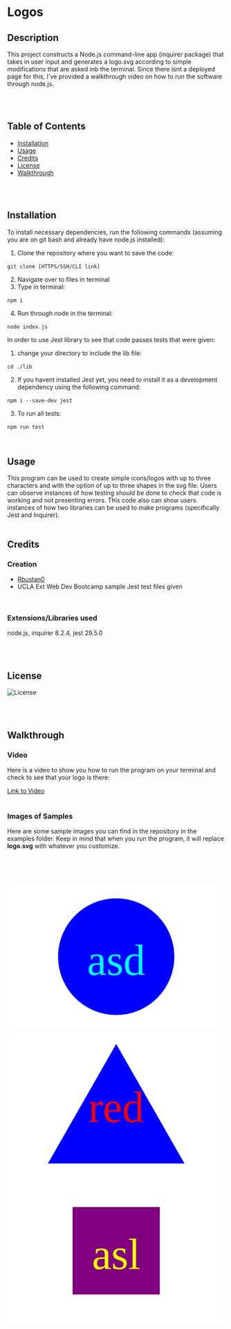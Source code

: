 # Logos

## Description 

This project constructs a Node.js command-line app (inquirer package) that takes in user input and generates a logo.svg according to simple modifications that are asked inb the terminal. Since there isnt a deployed page for this, I've provided a walkthrough video on how to run the software through node.js.

<br/>
<br/>


## Table of Contents

* [Installation](#installation)
* [Usage](#usage)
* [Credits](#credits)
* [License](#license)
* [Walkthrough](#walkthrough)


<br/>
<br/>

## Installation

To install necessary dependencies, run the following commands (assuming you are on git bash and already have node.js installed):

1. Clone the repository where you want to save the code:  
```
git clone [HTTPS/SSH/CLI link]
``` 

2. Navigate over to files in terminal
3. Type in terminal:  
``` 
npm i
```   
4. Run through node in the terminal:  
``` 
node index.js
``` 

In order to use Jest library to see that code passes tests that were given:

1. change your directory to include the lib file:
``` 
cd ./lib
``` 

2. If you havent installed Jest yet, you need to install it as a development dependency using the following command:

``` 
npm i --save-dev jest
``` 

3. To run all tests:

``` 
npm run test
``` 
<br/>

## Usage

This program can be used to create simple icons/logos with up to three characters and with the option of up to three shapes in the svg file. Users can observe instances of how testing should be done to check that code is working and not presenting errors. This code also can show users instances of how two libraries can be used to make programs (specifically Jest and Inquirer).
<br/>
<br/>


## Credits

### Creation
* [Rbustan0](https://github.com/Rbustan0) 
* UCLA Ext Web Dev Bootcamp sample Jest test files given

<br/>

### Extensions/Libraries used
node.js, inquirer 8.2.4, jest 29.5.0

<br/>
<br/>


## License
  
  ![License](https://img.shields.io/badge/license-MIT-blue.svg)

  
<br/>
<br/>


## Walkthrough

### Video

Here is a video to show you how to run the program on your terminal and check to see that your logo is there:

[Link to Video](video/svgWalkthrough.mp4)
<br/>
<br/>

### Images of Samples

Here are some sample images you can find in the repository in the examples folder. Keep in mind that when you run the program, it will replace **logo.svg** with whatever you customize.

<br/>
<br/>
<br/>

![Alt text](examples/logo.svg) ![Alt text](examples/logoExample0.svg)![Alt text](examples/logoExample2.svg)